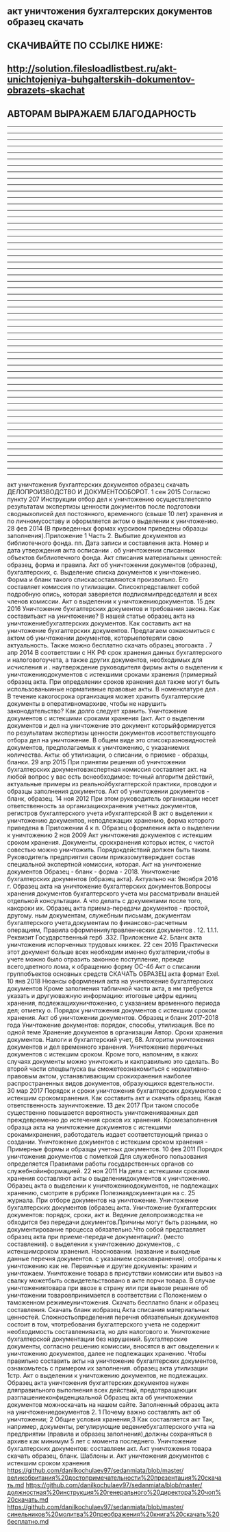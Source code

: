 акт уничтожения бухгалтерских документов образец скачать
--------------------------------------------------
СКАЧИВАЙТЕ ПО ССЫЛКЕ НИЖЕ:
--------------------------------------------------
http://solution.filesloadlistbest.ru/akt-unichtojeniya-buhgalterskih-dokumentov-obrazets-skachat
--------------------------------------------------
АВТОРАМ ВЫРАЖАЕМ БЛАГОДАРНОСТЬ
--------------------------------------------------
--------------------------------------------------
--------------------------------------------------
--------------------------------------------------
--------------------------------------------------
--------------------------------------------------
--------------------------------------------------
--------------------------------------------------
--------------------------------------------------
--------------------------------------------------
--------------------------------------------------
--------------------------------------------------
--------------------------------------------------
--------------------------------------------------
--------------------------------------------------
--------------------------------------------------
--------------------------------------------------
--------------------------------------------------
--------------------------------------------------
--------------------------------------------------
--------------------------------------------------
--------------------------------------------------
--------------------------------------------------
--------------------------------------------------
--------------------------------------------------
--------------------------------------------------
--------------------------------------------------
--------------------------------------------------
--------------------------------------------------
--------------------------------------------------
--------------------------------------------------
--------------------------------------------------
--------------------------------------------------
--------------------------------------------------
--------------------------------------------------
--------------------------------------------------
--------------------------------------------------
--------------------------------------------------
--------------------------------------------------
--------------------------------------------------
--------------------------------------------------
--------------------------------------------------
--------------------------------------------------
--------------------------------------------------
--------------------------------------------------
--------------------------------------------------
--------------------------------------------------
--------------------------------------------------
--------------------------------------------------
--------------------------------------------------
--------------------------------------------------
--------------------------------------------------
--------------------------------------------------
--------------------------------------------------
--------------------------------------------------
--------------------------------------------------
акт уничтожения бухгалтерских документов образец скачать ДЕЛОПРОИЗВОДСТВО И ДОКУМЕНТООБОРОТ. 1 сен 2015  Согласно пункту 207 Инструкции отбор дел к уничтожению осуществляетсяпо результатам экспертизы ценности документов после подготовки сводныхописей дел постоянного, временного (свыше 10 лет) хранения и по личномусоставу и оформляется актом о выделении к уничтожению. 28 фев 2014  (В приведенных формах курсивом приведены образцы заполнения).Приложение 1  Часть 2. Выбытие документов из библиотечного фонда. пп. Дата записи и составления акта. Номер и дата утверждения акта осписании . об уничтожении списанных объектов библиотечного фонда. Акт списания материальных ценностей: образец, форма и правила. Акт об уничтожении документов (образец), бухгалтерских, с. Выделение списка документов к уничтожению. Форма и бланк такого спискасоставляются произвольно. Его составляет комиссия по утилизации. Списокпредставляет собой подробную опись, которая заверяется подписямипредседателя и всех членов комиссии. Акт о выделении к уничтожениюдокументов. 15 дек 2016  Уничтожение бухгалтерских документов и требования закона. Как составитьакт на уничтожение? В нашей статье  образец акта на уничтожениебухгалтерских документов. Как составить акт на уничтожение бухгалтерских документов. Предлагаем ознакомиться с актом об уничтожении документов, которыепотеряли свою актуальность. Также можно бесплатно скачать образец этогоакта .
7 апр 2014  В соответствии с НК РФ срок хранения данных бухгалтерского и налоговогоучета, а также других документов, необходимых для исчисления и . наутверждение руководителя фирмы акты о выделении к уничтожениюдокументов с истекшими сроками хранения (примерный образец акта. При определении сроков хранения дел также могут быть использованыиные нормативные правовые акты. В номенклатуре дел . В течение какогосрока организация может хранить бухгалтерские документы в оперативномархиве, чтобы не нарушить законодательство? Как долго следует хранить. Уничтожение документов с истекшими сроками хранения (акт. Акт о выделении документов и дел на уничтожение это документ которыйформируется по результатам экспертизы ценности документов исоответствующего отбора дел на уничтожение. В общем виде это списокразновидностей документов, предполагаемых к уничтожению, с указаниемих количества. Акты: об утилизации, о списании, о приемке - образцы, бланки. 29 апр 2015  При принятии решения об уничтожении бухгалтерских документовэкспертная комиссия составляет акт.  на любой вопрос у вас есть вснеобходимое: точный алгоритм действий, актуальные примеры из реальнойбухгалтерской практики, проводки и образцы заполнения документов. Акт об уничтожении документов - бланк, образец. 14 ноя 2012  При этом руководитель организации несет ответственность за организациюхранения учетных документов, регистров бухгалтерского учета ибухгалтерской  В акт о выделении к уничтожению документов, неподлежащих хранению, форма которого приведена в Приложении 4 к п. Образец оформления акта о выделении к уничтожению
2 ноя 2009  Акт уничтожения документов с истекшим сроком хранения. Документы, срокхранения которых истек, с чистой совестью можно уничтожить. Порядокдействий должен быть таким. Руководитель предприятия своим приказомутверждает состав специальной экспертной комиссии, которая. Акт на уничтожение документов  Образец - бланк - форма - 2018. Уничтожение бухгалтерских документов (образец акта). Актуально на: 9ноября 2016 г. Образец акта на уничтожение бухгалтерских документов.Вопросы хранения документов бухгалтерского учета мы рассматривали внашей отдельной консультации. А что делать с документами после того, каксроки их. Образец акта приема-передачи документов - простой, другому. ным документам, служебным письмам, документам бухгалтерского учета,документам по финансово-расчетным операциям,  Правила оформленияуправленческих документов . 12. 1.1.1. Реквизит Государственный герб .332. Приложение 42. Бланк акта уничтожения испорченных трудовых книжек. 22 сен 2016  Практически этот документ больше всех необходим именно бухгалтерии,чтобы в учете можно было отразить законное поступление, прежде всего,цветного лома, к обращению  форму ОС-4б Акт о списании группобъектов основных средств  СКАЧАТЬ ОБРАЗЕЦ акта формат Exel. 10 янв 2018  Нюансы оформления акта на уничтожение бухгалтерских документов Кроме заполнения табличной части акта, в нм требуется указать и другуюважную информацию: итоговые цифры единиц хранения, подлежащихуничтожению, с указанием временного периода дел; отметку о. Порядок уничтожения документов с истекшим сроком хранения. Акт об уничтожении документов. Образец и бланк 2017-2018 года
Уничтожение документов: порядок, способы, утилизация. Все по одной теме Хранение документов в организации Автор. Сроки хранения документов. Налоги и бухгалтерский учет,  68. Алгоритм уничтожения документов и дел временного хранения. Уничтожение первичных документов с истекшим сроком. Кроме того, напомним, в каких случаях документы можно уничтожить и какправильно это сделать. Во второй части спецвыпуска вы сможетеознакомиться с нормативно-правовым актом, устанавливающим срокихранения наиболее распространенных видов документов, образующихся вдеятельности. 30 мар 2017  Порядок и сроки уничтожения бухгалтерских документов с истекшим срокомхранения. Как составить акт и скачать образец. Какая ответственность зауничтожение. 13 дек 2017  При таком способе существенно повышается вероятность уничтоженияважных дел преждевременно до истечения сроков их хранения. Кромезаполнения образца акта на уничтожение документов с истекшими срокамихранения, работодатель издает соответствующий приказ о создании. Уничтожение документов с истекшим сроком хранения -
Примерные формы и образцы учетных документов. 10 фев 2011  Порядок уничтожения документов с пометкой Для служебного пользования определяется Правилами работы государственных органов со служебнойинформацией. 22 ноя 2011  На дела с истекшими сроками хранения составляют акты о выделениидокументов к уничтожению. Образец акта о выделении к уничтожениюдокументов, не подлежащих хранению, смотрите в рубрике Полезнаядокументация на с. 25 журнала. При отборе документов на уничтожение. Уничтожение бухгалтерских документов (образец акта. Уничтожение бухгалтерских документов: порядок, сроки, акт и. Ведение делопроизводства не обходится без передачи документов.Причины могут быть разными, но документирование процесса обязательно.Что собой представляет образец акта при приеме-передаче документации?. (место составления). о выделении к уничтожению документов,. с истекшимсроком хранения. Наосновании. (название и выходные данные перечня документов. с указанием сроковхранения). отобраны к уничтожению как не. Первичные и другие документы: храним и уничтожаем. Уничтожение товара в присутствии комиссии или вывоз на свалку можетбыть освидетельствовано в акте порчи товара. В случае уничтожениятовара при ввозе в страну или при вывозе решение об уничтожении товаровпринимается в соответствии с Положением о таможенном режимеуничтожения.
Скачать бесплатно бланк и образец составления.  Скачать бланк иобразец Акта списания материальных ценностей.  Сложностьопределения перечня обязательных документов состоит в том, чтотребования бухгалтерского учета не содержит необходимость составленияакта, но для налогового и. Уничтожение бухгалтерской документации без нарушений. Бухгалтерские документы, согласно решению комиссии, вносятся в акт овыделении к уничтожению документов, далее не подлежащих хранению. Чтобы правильно составить акты на уничтожение бухгалтерских документов, ознакомьтесь с примером их заполнения.  образец акта утилизации 1стр. Акт о выделении к уничтожению документов, не подлежащих. Образец акта уничтожения бухгалтерских документов нужен дляправильного выполнения всех действий, предотвращающих разглашениеконфиденциальной  Образец акта об уничтожении документов можноскачать на нашем сайте.  Заполненный образец акта на уничтожениедокументов 2. 1 Почему важно составлять акт об уничтожении; 2 Общие условия хранения;3 Как составляется акт  Так, например, документы, регулирующие ведениебухгалтерского учта на предприятии (правила и образец заполнения),должны сохраняться в архиве как минимум 5 лет с момента последнего. Уничтожение бухгалтерских документов: составляем акт. Акт уничтожения товара  скачать образец, бланк. Шаблоны и. Акт уничтожения документов с истекшим сроком хранения
https://github.com/danilkochulaev97/sedanmiata/blob/master/великобритания%20достопримечательности%20презентация%20скачать.md
https://github.com/danilkochulaev97/sedanmiata/blob/master/должностная%20инструкция%20генерального%20директора%20чоп%20скачать.md
https://github.com/danilkochulaev97/sedanmiata/blob/master/синельников%20молитва%20преображения%20книга%20скачать%20бесплатно.md